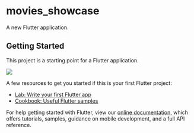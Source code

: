 # movies_showcase

A new Flutter application.

## Getting Started

This project is a starting point for a Flutter application.

![](https://giphy.com/gifs/h59bgKAEsivkS2BxAl)

A few resources to get you started if this is your first Flutter project:

- [Lab: Write your first Flutter app](https://flutter.dev/docs/get-started/codelab)
- [Cookbook: Useful Flutter samples](https://flutter.dev/docs/cookbook)

For help getting started with Flutter, view our
[online documentation](https://flutter.dev/docs), which offers tutorials,
samples, guidance on mobile development, and a full API reference.
